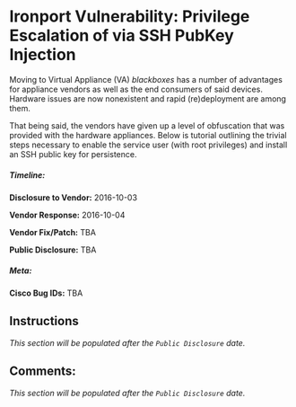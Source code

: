 # Ironport Vulnerability: Privilege Escalation of via SSH PubKey Injection
Moving to Virtual Appliance (VA) _blackboxes_ has a number of advantages for appliance vendors as well as  the end consumers of said devices. Hardware issues are now nonexistent and rapid (re)deployment are among them.

That being said, the vendors have given up a level of obfuscation that was provided with the hardware appliances. Below is tutorial outlining the trivial steps necessary to enable the service user (with root privileges) and install an SSH public key for persistence.

##### Timeline:
__Disclosure to Vendor:__ 2016-10-03

__Vendor Response:__ 2016-10-04

__Vendor Fix/Patch:__ TBA

__Public Disclosure:__ TBA

##### Meta:
__Cisco Bug IDs:__ TBA

## Instructions
_This section will be populated after the `Public Disclosure` date._

## Comments:
_This section will be populated after the `Public Disclosure` date._
